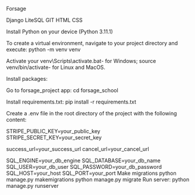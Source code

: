 Forsage

Django
LiteSQL
GIT
HTML
CSS


Install Python on your device (Python 3.11.1)


To create a virtual environment, navigate to your project directory and execute: python -m venv venv

Activate your venv\Scripts\activate.bat- for Windows; source venv/bin/activate- for Linux and MacOS.

Install packages:

Go to forsage_project app: cd forsage_school

Install requirements.txt:
pip install -r requirements.txt

Create a .env file in the root directory of the project with the following content:

STRIPE_PUBLIC_KEY=your_public_key
STRIPE_SECRET_KEY=your_secret_key

success_url=your_success_url
cancel_url=your_cancel_url

SQL_ENGINE=your_db_engine
SQL_DATABASE=your_db_name
SQL_USER=your_db_user
SQL_PASSWORD=your_db_password
SQL_HOST=your_host
SQL_PORT=your_port
Make migrations python manage.py makemigrations python manage.py migrate
Run server: python manage.py runserver

